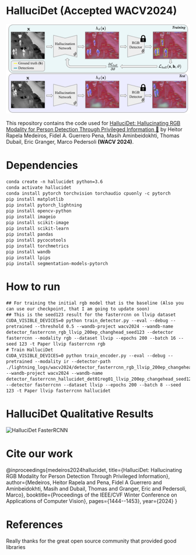 
# HalluciDet (Accepted WACV2024)


![HalluciDet Model](./resources/hallucidet.png)

This repository contains the code used for [HalluciDet: Hallucinating RGB Modality for Person Detection Through Privileged Information 🔗](https://arxiv.org/abs/2310.04662) by Heitor Rapela Medeiros, Fidel A. Guerrero Pena, Masih Aminbeidokhti, Thomas Dubail, Eric Granger, Marco Pedersoli **(WACV 2024)**.



# Dependencies

	conda create -n hallucidet python=3.6
	conda activate hallucidet
	conda install pytorch torchvision torchaudio cpuonly -c pytorch
	pip install matplotlib
	pip install pytorch_lightning
	pip install opencv-python
	pip install imageio
	pip install scikit-image
	pip install scikit-learn
	pip install pandas
	pip install pycocotools
	pip install torchmetrics
	pip install wandb
	pip install lpips
	pip install segmentation-models-pytorch


# How to run


	## For training the initial rgb model that is the baseline (Also you can use our checkpoint, that I am going to update soon)
	## This is the seed123 result for the fasterrcnn on llvip dataset
	CUDA_VISIBLE_DEVICES=0 python train_detector.py --eval --debug --pretrained --threshold 0.5 --wandb-project wacv2024 --wandb-name detector_fasterrcnn_rgb_llvip_200ep_changhead_seed123 --detector fasterrcnn --modality rgb --dataset llvip --epochs 200 --batch 16 --seed 123 -t Paper llvip fasterrcnn rgb
	# Train HalluciDet
	CUDA_VISIBLE_DEVICES=0 python train_encoder.py --eval --debug --pretrained --modality ir --detector-path ./lightning_logs/wacv2024/detector_fasterrcnn_rgb_llvip_200ep_changehead_seed123/llvip_rgb_fasterrcnn/best.ckpt --wandb-project wacv2024 --wandb-name detector_fasterrcnn_hallucidet_det01reg01_llvip_200ep_changehead_seed123 --detector fasterrcnn --dataset llvip --epochs 200 --batch 8 --seed 123 -t Paper llvip fasterrcnn hallucidet

  

# HalluciDet Qualitative Results


![HalluciDet FasterRCNN](./resources/test_batch.gif)



# Cite our work

@inproceedings{medeiros2024hallucidet,
  title={HalluciDet: Hallucinating RGB Modality for Person Detection Through Privileged Information},
  author={Medeiros, Heitor Rapela and Pena, Fidel A Guerrero and Aminbeidokhti, Masih and Dubail, Thomas and Granger, Eric and Pedersoli, Marco},
  booktitle={Proceedings of the IEEE/CVF Winter Conference on Applications of Computer Vision},
  pages={1444--1453},
  year={2024}
}


# References


Really thanks for the great open source community that provided good libraries